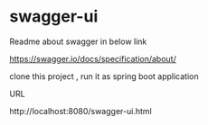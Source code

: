 # swagger-ui

Readme about swagger in below link 

https://swagger.io/docs/specification/about/


clone this project , run it as spring boot application

URL

http://localhost:8080/swagger-ui.html
